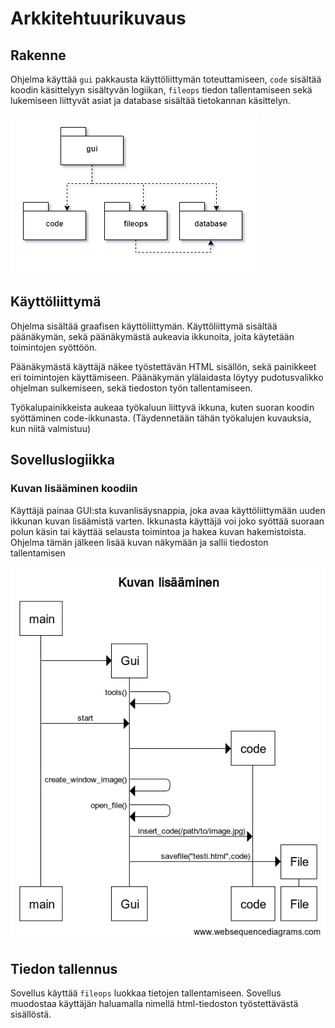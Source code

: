 # Arkkitehtuurikuvaus

## Rakenne

Ohjelma käyttää `gui` pakkausta käyttöliittymän toteuttamiseen, `code` sisältää koodin käsittelyyn sisältyvän logiikan, `fileops` tiedon tallentamiseen sekä lukemiseen liittyvät asiat ja database sisältää tietokannan käsittelyn.

![Rakenne](./kuvat/sovellus.png)

## Käyttöliittymä

Ohjelma sisältää graafisen käyttöliittymän. Käyttöliittymä sisältää päänäkymän, sekä päänäkymästä aukeavia ikkunoita, joita käytetään toimintojen syöttöön.

Päänäkymästä käyttäjä näkee työstettävän HTML sisällön, sekä painikkeet eri toimintojen käyttämiseen. Päänäkymän ylälaidasta löytyy pudotusvalikko ohjelman sulkemiseen, sekä tiedoston työn tallentamiseen. 

Työkalupainikkeista aukeaa työkaluun liittyvä ikkuna, kuten suoran koodin syöttäminen code-ikkunasta. (Täydennetään tähän työkalujen kuvauksia, kun niitä valmistuu)

## Sovelluslogiikka

### Kuvan lisääminen koodiin
Käyttäjä painaa GUI:sta kuvanlisäysnappia, joka avaa käyttöliittymään uuden ikkunan kuvan lisäämistä varten. Ikkunasta käyttäjä voi joko syöttää suoraan polun käsin tai käyttää selausta toimintoa ja hakea kuvan hakemistoista. Ohjelma tämän jälkeen lisää kuvan näkymään ja sallii tiedoston tallentamisen

![Rakenne](./kuvat/kuvan_lisaaminen.png)

## Tiedon tallennus

Sovellus käyttää `fileops` luokkaa tietojen tallentamiseen. Sovellus muodostaa käyttäjän haluamalla nimellä html-tiedoston työstettävästä sisällöstä.